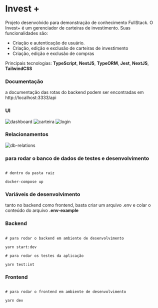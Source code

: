 # Invest +

Projeto desenvolvido para demonstração de conhecimento FullStack.
O Invest+ é um gerenciador de carteiras de investimento. Suas funcionalidades são:
- Criação e autenticação de usuário.
- Criação, edição e exclusão de carteiras de investimento
- Criação, edição e exclusão de compras

  

Principais tecnologias: **TypeScript**, **NestJS**, **TypeORM**, **Jest**, **NextJS**, **TailwindCSS**
### Documentação
a documentação das rotas do backend podem ser encontradas em http://localhost:3333/api
### UI 
![dashboard](https://github.com/user-attachments/assets/ab25c1ac-2377-4a52-a4fc-176c8efbb454)
![carteira](https://github.com/user-attachments/assets/df51e779-5874-4df1-8581-e23621fdd153)
![login](https://github.com/user-attachments/assets/84f494a0-0bf4-4d68-b38b-43c27005b258)

### Relacionamentos
![db-relations](https://github.com/user-attachments/assets/4a70eceb-dbb0-48eb-8d03-b8cbb239fa07)
  

### para rodar o banco de dados de testes e desenvolvimento

```

# dentro da pasta raiz

docker-compose up

```

  

### Variáveis de desenvolvimento

tanto no backend como frontend, basta criar um arquivo .env e colar o conteúdo do arquivo **.env-example**

  

### Backend

```

# para rodar o backend em ambiente de desenvolvimento

yarn start:dev

# para rodar os testes da aplicação

yarn test:int

```

  

### Frontend

```

# para rodar o frontend em ambiente de desenvolvimento

yarn dev

```
